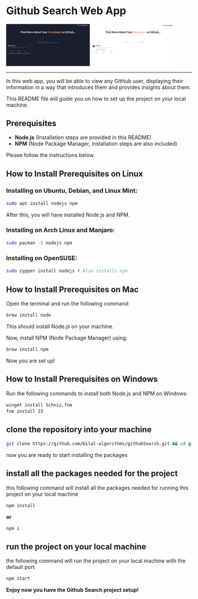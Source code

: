 # Github Search Web App

<p float="left">
    <img src="/dark-mode.png" width="45%" />
    <img src="/light-mode.png" width="45%" /> 
</p>

---

In this web app, you will be able to view any GitHub user, displaying their information in a way that introduces them and provides insights about them.  

This README file will guide you on how to set up the project on your local machine.  

## Prerequisites

- **Node.js** (Installation steps are provided in this README)
- **NPM** (Node Package Manager, installation steps are also included)

Please follow the instructions below.

## How to Install Prerequisites on Linux

### Installing on Ubuntu, Debian, and Linux Mint:
```bash
sudo apt install nodejs npm
```

After this, you will have installed Node.js and NPM.

### Installing on Arch Linux and Manjaro:
```bash
sudo pacman -S nodejs npm
```

### Installing on OpenSUSE:
```bash
sudo zypper install nodejs # Also installs npm
```

## How to Install Prerequisites on Mac

Open the terminal and run the following command:
```bash
brew install node
```

This should install Node.js on your machine.  

Now, install NPM (Node Package Manager) using:
```bash
brew install npm
```

Now you are set up!

## How to Install Prerequisites on Windows

Run the following commands to install both Node.js and NPM on Windows:
```bash
winget install Schniz.fnm
fnm install 23
```
## clone the repository into your machine

```bash
git clone https://github.com/bilal-algorithms/githubSearch.git && cd githubSearch

```
now you are ready to start installing the packages

## install all the packages needed for the project

this following command will install all the packages needed for running this project on your local machine

```bash
npm install
```
**or**
```bash
npm i
```
## run the project on your local machine

the following command will run the project on your local machine with the default port

```bash
npm start
```
**Enjoy now you have the Github Search project setup!**
